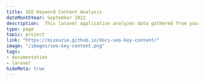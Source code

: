 ```yaml
---
title: SEO Keyword Content Analysis
dateMonthYear: September 2022
description:  This laravel application analyzes data gathered from your site and your competitor’s sites and gives you a comparative report to highlight where you are missing out on providing content that could help you to rank higher in search engine results. This is an example of the documentation I wrote during the development.
type: page
topic: project
link: "https://mizouzie.github.io/docs-seo-key-content/"
image: "/images/seo-key-content.png"
tags:
- documentation
- laravel
hideMeta: true
---
```



